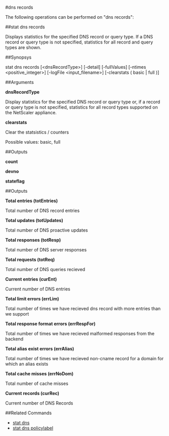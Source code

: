 #dns records

The following operations can be performed on "dns records":


##stat dns records

Displays statistics for the specified DNS record or query type. If a DNS record or query type is not specified, statistics for all record and query types are shown.


##Synopsys

stat dns records [&lt;dnsRecordType>] [-detail] [-fullValues] [-ntimes &lt;positive_integer>] [-logFile &lt;input_filename>] [-clearstats ( basic | full )]


##Arguments

<b>dnsRecordType</b>
Display statistics for the specified DNS record or query type or, if a record or query type is not specified, statistics for all record types supported on the NetScaler appliance.

<b>clearstats</b>
Clear the statsistics / counters
Possible values: basic, full



##Outputs

<b>count</b>

<b>devno</b>

<b>stateflag</b>



##Outputs

<b>Total entries (totEntries)</b>
Total number of DNS record entries

<b>Total updates (totUpdates)</b>
Total number of DNS proactive updates

<b>Total responses (totResp)</b>
Total number of DNS server responses

<b>Total requests (totReq)</b>
Total number of DNS queries recieved

<b>Current entries (curEnt)</b>
Current number of DNS entries

<b>Total limit errors (errLim)</b>
Total number of times we have recieved dns record with more entries than we support

<b>Total response format errors (errRespFor)</b>
Total number of times we have recieved malformed responses from the backend

<b>Total alias exist errors (errAlias)</b>
Total number of times we have recieved non-cname record for a domain for which an alias exists

<b>Total cache misses (errNoDom)</b>
Total number of cache misses

<b>Current records (curRec)</b>
Current number of DNS Records



##Related Commands

<ul><li><a href="../../..//">stat dns</a></li><li><a href="../../../#stat-dns-policy/#stat-dns-policy">stat dns policylabel</a></li></ul>



